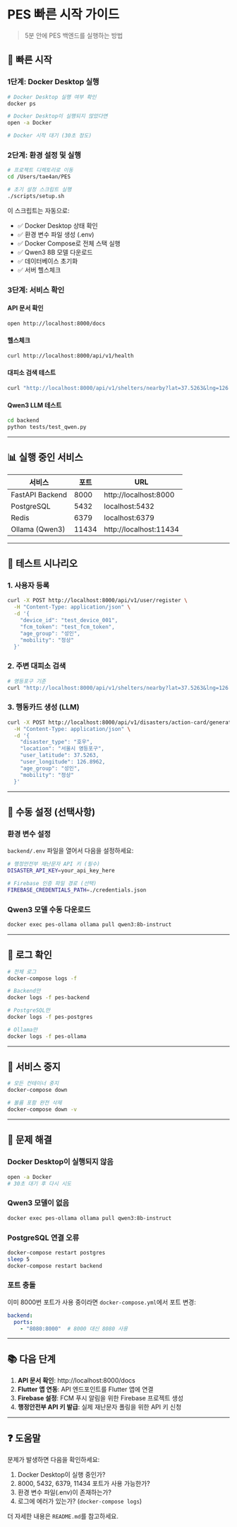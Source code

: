 # PES 빠른 시작 가이드

> 5분 안에 PES 백엔드를 실행하는 방법

## 🚀 빠른 시작

### 1단계: Docker Desktop 실행

```bash
# Docker Desktop 실행 여부 확인
docker ps

# Docker Desktop이 실행되지 않았다면
open -a Docker

# Docker 시작 대기 (30초 정도)
```

### 2단계: 환경 설정 및 실행

```bash
# 프로젝트 디렉토리로 이동
cd /Users/tae4an/PES

# 초기 설정 스크립트 실행
./scripts/setup.sh
```

이 스크립트는 자동으로:
- ✅ Docker Desktop 상태 확인
- ✅ 환경 변수 파일 생성 (.env)
- ✅ Docker Compose로 전체 스택 실행
- ✅ Qwen3 8B 모델 다운로드
- ✅ 데이터베이스 초기화
- ✅ 서버 헬스체크

### 3단계: 서비스 확인

#### API 문서 확인
```bash
open http://localhost:8000/docs
```

#### 헬스체크
```bash
curl http://localhost:8000/api/v1/health
```

#### 대피소 검색 테스트
```bash
curl "http://localhost:8000/api/v1/shelters/nearby?lat=37.5263&lng=126.8962&radius=2"
```

#### Qwen3 LLM 테스트
```bash
cd backend
python tests/test_qwen.py
```

---

## 📊 실행 중인 서비스

| 서비스 | 포트 | URL |
|--------|------|-----|
| FastAPI Backend | 8000 | http://localhost:8000 |
| PostgreSQL | 5432 | localhost:5432 |
| Redis | 6379 | localhost:6379 |
| Ollama (Qwen3) | 11434 | http://localhost:11434 |

---

## 🧪 테스트 시나리오

### 1. 사용자 등록
```bash
curl -X POST http://localhost:8000/api/v1/user/register \
  -H "Content-Type: application/json" \
  -d '{
    "device_id": "test_device_001",
    "fcm_token": "test_fcm_token",
    "age_group": "성인",
    "mobility": "정상"
  }'
```

### 2. 주변 대피소 검색
```bash
# 영등포구 기준
curl "http://localhost:8000/api/v1/shelters/nearby?lat=37.5263&lng=126.8962&radius=2&limit=3"
```

### 3. 행동카드 생성 (LLM)
```bash
curl -X POST http://localhost:8000/api/v1/disasters/action-card/generate \
  -H "Content-Type: application/json" \
  -d '{
    "disaster_type": "호우",
    "location": "서울시 영등포구",
    "user_latitude": 37.5263,
    "user_longitude": 126.8962,
    "age_group": "성인",
    "mobility": "정상"
  }'
```

---

## 🔧 수동 설정 (선택사항)

### 환경 변수 설정

`backend/.env` 파일을 열어서 다음을 설정하세요:

```bash
# 행정안전부 재난문자 API 키 (필수)
DISASTER_API_KEY=your_api_key_here

# Firebase 인증 파일 경로 (선택)
FIREBASE_CREDENTIALS_PATH=./credentials.json
```

### Qwen3 모델 수동 다운로드

```bash
docker exec pes-ollama ollama pull qwen3:8b-instruct
```

---

## 📝 로그 확인

```bash
# 전체 로그
docker-compose logs -f

# Backend만
docker logs -f pes-backend

# PostgreSQL만
docker logs -f pes-postgres

# Ollama만
docker logs -f pes-ollama
```

---

## 🛑 서비스 중지

```bash
# 모든 컨테이너 중지
docker-compose down

# 볼륨 포함 완전 삭제
docker-compose down -v
```

---

## 🚨 문제 해결

### Docker Desktop이 실행되지 않음
```bash
open -a Docker
# 30초 대기 후 다시 시도
```

### Qwen3 모델이 없음
```bash
docker exec pes-ollama ollama pull qwen3:8b-instruct
```

### PostgreSQL 연결 오류
```bash
docker-compose restart postgres
sleep 5
docker-compose restart backend
```

### 포트 충돌
이미 8000번 포트가 사용 중이라면 `docker-compose.yml`에서 포트 변경:
```yaml
backend:
  ports:
    - "8080:8000"  # 8000 대신 8080 사용
```

---

## 📚 다음 단계

1. **API 문서 확인**: http://localhost:8000/docs
2. **Flutter 앱 연동**: API 엔드포인트를 Flutter 앱에 연결
3. **Firebase 설정**: FCM 푸시 알림을 위한 Firebase 프로젝트 생성
4. **행정안전부 API 키 발급**: 실제 재난문자 폴링을 위한 API 키 신청

---

## ❓ 도움말

문제가 발생하면 다음을 확인하세요:

1. Docker Desktop이 실행 중인가?
2. 8000, 5432, 6379, 11434 포트가 사용 가능한가?
3. 환경 변수 파일(.env)이 존재하는가?
4. 로그에 에러가 있는가? (`docker-compose logs`)

더 자세한 내용은 `README.md`를 참고하세요.


